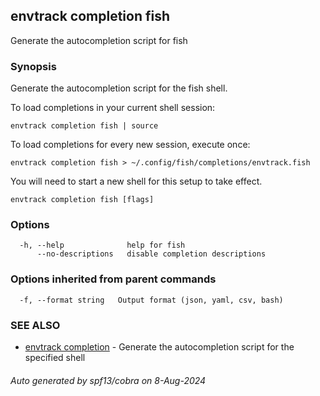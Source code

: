 ## envtrack completion fish

Generate the autocompletion script for fish

### Synopsis

Generate the autocompletion script for the fish shell.

To load completions in your current shell session:

	envtrack completion fish | source

To load completions for every new session, execute once:

	envtrack completion fish > ~/.config/fish/completions/envtrack.fish

You will need to start a new shell for this setup to take effect.


```
envtrack completion fish [flags]
```

### Options

```
  -h, --help              help for fish
      --no-descriptions   disable completion descriptions
```

### Options inherited from parent commands

```
  -f, --format string   Output format (json, yaml, csv, bash)
```

### SEE ALSO

* [envtrack completion](envtrack_completion.md)	 - Generate the autocompletion script for the specified shell

###### Auto generated by spf13/cobra on 8-Aug-2024
